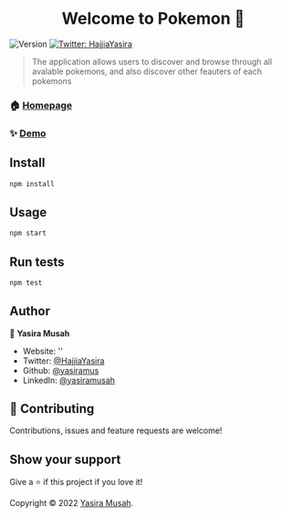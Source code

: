 <h1 align="center">Welcome to Pokemon 👋</h1>
<p>
  <img alt="Version" src="https://img.shields.io/badge/version-0.1.0-blue.svg?cacheSeconds=2592000" />
  <!-- <a href="''" target="_blank">
    <img alt="Documentation" src="https://img.shields.io/badge/documentation-yes-brightgreen.svg" />
  </a> -->
  <!-- <a href="''" target="_blank">
    <img alt="License: ''" src="https://img.shields.io/badge/License-''-yellow.svg" />
  </a> -->
  <a href="https://twitter.com/HajjiaYasira" target="_blank">
    <img alt="Twitter: HajjiaYasira" src="https://img.shields.io/twitter/follow/HajjiaYasira.svg?style=social" />
  </a>
</p>

> The application allows users to discover and browse through all avalable pokemons, and also discover other feauters of each pokemons 

### 🏠 [Homepage](https://github.com/yasiramus/pokemon.git)

### ✨ [Demo](http://pokemon-eta-black.vercel.app/)

## Install

```sh
npm install
```

## Usage

```sh
npm start
```

## Run tests

```sh
npm test
```

## Author

👤 **Yasira Musah**

* Website: ''
* Twitter: [@HajjiaYasira](https://twitter.com/HajjiaYasira)
* Github: [@yasiramus](https://github.com/yasiramus)
* LinkedIn: [@yasiramusah](https://linkedin.com/in/yasiramusah)

## 🤝 Contributing

Contributions, issues and feature requests are welcome!

## Show your support

Give a ⭐️ if this project if you love  it!

<!-- ## 📝 License -->

Copyright © 2022 [Yasira Musah](https://github.com/yasiramus).